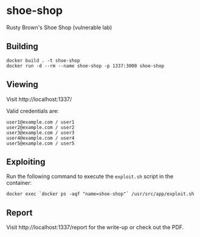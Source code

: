 # shoe-shop
Rusty Brown's Shoe Shop (vulnerable lab)

## Building

```
docker build . -t shoe-shop
docker run -d --rm --name shoe-shop -p 1337:3000 shoe-shop
```

## Viewing

Visit http://localhost:1337/

Valid credentials are:

```
user1@example.com / user1
user2@example.com / user2
user3@example.com / user3
user4@example.com / user4
user5@example.com / user5
```

## Exploiting

Run the following command to execute the `exploit.sh` script in the container:

```
docker exec `docker ps -aqf "name=shoe-shop"` /usr/src/app/exploit.sh
```

## Report

Visit http://localhost:1337/report for the write-up or check out the PDF.
